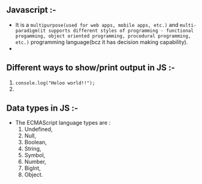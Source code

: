 ## Javascript :-
- It is a `multipurpose(used for web apps, mobile apps, etc.)` and `multi-paradigm(it supports different styles of programming - functional progamming, object oriented programming, procedural programming, etc.)` programming language(bcz it has decision making capability).
- 

## Different ways to show/print output in JS :-
1. `console.log("Heloo world!!");`
2. 

## Data types in JS :-
- The ECMAScript language types are :
    1. Undefined, 
    2. Null, 
    3. Boolean, 
    4. String, 
    5. Symbol, 
    6. Number, 
    7. BigInt, 
    8. Object.